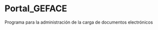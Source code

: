 Portal_GEFACE
=============

Programa para la administración de la carga de documentos electrónicos
